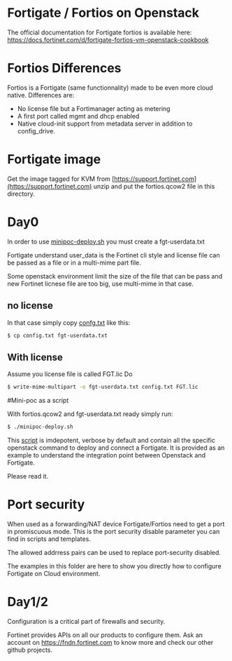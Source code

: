 # Fortigate / Fortios on Openstack

The official documentation for Fortigate fortios is available here: 
https://docs.fortinet.com/d/fortigate-fortios-vm-openstack-cookbook 


# Fortios Differences

Fortios is a Fortigate (same functionnality) made to be even more cloud native.
Differences are:
- No license file but a Fortimanager acting as metering
- A first port called mgmt and dhcp enabled
- Native cloud-init support from metadata server in addition to config_drive.

# Fortigate image

Get the image tagged for KVM from [https://support.fortinet.com](https://support.fortinet.com) unzip and put the 
fortios.qcow2 file in this directory.

# Day0

In order to use [minipoc-deploy.sh](minipoc-deploy.sh) you must create a fgt-userdata.txt

Fortigate understand user_data is the Fortinet cli style and license file can be passed as a file or in a 
multi-mime part file.

Some openstack environment limit the size of the file that can be pass and new Fortinet licnese file are too big, 
use multi-mime in that case.

## no license
In that case simply copy [confg.txt](config.txt) like this:
````bash
$ cp config.txt fgt-userdata.txt 
````
## With license
Assume you license file is called FGT.lic 
Do 
```bash
$ write-mime-multipart -o fgt-userdata.txt config.txt FGT.lic
```

#Mini-poc as a script

With fortios.qcow2 and fgt-userdata.txt ready simply run:
```bash
$ ./minipoc-deploy.sh
```

This [script](minipoc-deploy.sh) is imdepotent, verbose by default and contain all the specific openstack command to deploy and connect a 
Fortigate. It is provided as an example to understand the integration point between Openstack and Fortigate.

Please read it.

# Port security

When used as a forwarding/NAT device Fortigate/Fortios need to get a port in promiscuous mode.
This is the port security disable parameter you can find in scripts and templates.

The allowed addrress pairs can be used to replace port-security disabled.

The examples in this folder are here to show you directly how to configure Fortigate on Cloud environment.

# Day1/2

Configuration is a critical part of firewalls and security. 

Fortinet provides APIs on all our products to configure them.
Ask an account on https://fndn.fortinet.com to know more and check our other github projects.
 